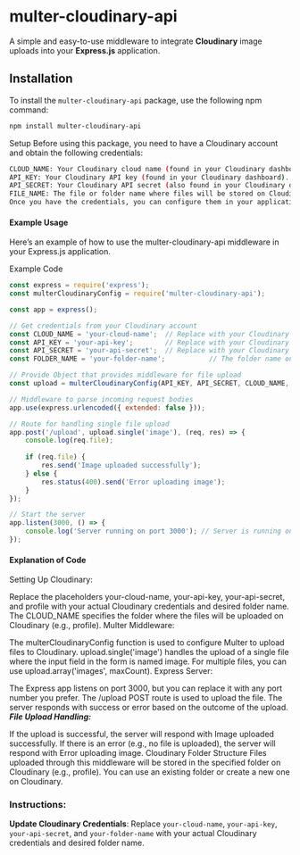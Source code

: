 # multer-cloudinary-api

A simple and easy-to-use middleware to integrate **Cloudinary** image uploads into your **Express.js** application.

## Installation

To install the `multer-cloudinary-api` package, use the following npm command:

```bash
npm install multer-cloudinary-api
```

Setup
Before using this package, you need to have a Cloudinary account and obtain the following credentials:

```bash
CLOUD_NAME: Your Cloudinary cloud name (found in your Cloudinary dashboard).
API_KEY: Your Cloudinary API key (found in your Cloudinary dashboard).
API_SECRET: Your Cloudinary API secret (also found in your Cloudinary dashboard).
FILE_NAME: The file or folder name where files will be stored on Cloudinary (you can create a folder in Cloudinary).
Once you have the credentials, you can configure them in your application.
```

#### Example Usage
Here’s an example of how to use the multer-cloudinary-api middleware in your Express.js application.

Example Code
```javascript
const express = require('express');
const multerCloudinaryConfig = require('multer-cloudinary-api');

const app = express();

// Get credentials from your Cloudinary account
const CLOUD_NAME = 'your-cloud-name';  // Replace with your Cloudinary folder name or create one
const API_KEY = 'your-api-key';        // Replace with your Cloudinary API key
const API_SECRET = 'your-api-secret';  // Replace with your Cloudinary API secret
const FOLDER_NAME = 'your-folder-name';           // The folder name on Cloudinary where files will be uploaded

// Provide Object that provides middleware for file upload
const upload = multerCloudinaryConfig(API_KEY, API_SECRET, CLOUD_NAME, FOLDER_NAME); 

// Middleware to parse incoming request bodies
app.use(express.urlencoded({ extended: false }));

// Route for handling single file upload
app.post('/upload', upload.single('image'), (req, res) => {
    console.log(req.file);
    
    if (req.file) {
        res.send('Image uploaded successfully');
    } else {
        res.status(400).send('Error uploading image');
    }
});

// Start the server
app.listen(3000, () => {
    console.log('Server running on port 3000'); // Server is running on port 3000. Replace with your desired port number.
});
```


#### Explanation of Code
Setting Up Cloudinary:

Replace the placeholders your-cloud-name, your-api-key, your-api-secret, and profile with your actual Cloudinary credentials and desired folder name.
The CLOUD_NAME specifies the folder where the files will be uploaded on Cloudinary (e.g., profile).
Multer Middleware:

The multerCloudinaryConfig function is used to configure Multer to upload files to Cloudinary.
upload.single('image') handles the upload of a single file where the input field in the form is named image. For multiple files, you can use upload.array('images', maxCount).
Express Server:

The Express app listens on port 3000, but you can replace it with any port number you prefer.
The /upload POST route is used to upload the file. The server responds with success or error based on the outcome of the upload.
***File Upload Handling:***

If the upload is successful, the server will respond with Image uploaded successfully.
If there is an error (e.g., no file is uploaded), the server will respond with Error uploading image.
Cloudinary Folder Structure
Files uploaded through this middleware will be stored in the specified folder on Cloudinary (e.g., profile).
You can use an existing folder or create a new one on Cloudinary.

### Instructions:
**Update Cloudinary Credentials**: Replace `your-cloud-name`, `your-api-key`, `your-api-secret`, and `your-folder-name` with your actual Cloudinary credentials and desired folder name.
